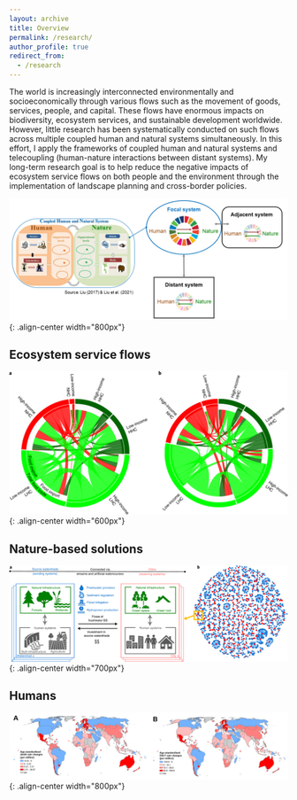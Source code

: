 ```yaml
---
layout: archive
title: Overview
permalink: /research/
author_profile: true
redirect_from:
  - /research
---
```



The world is increasingly interconnected environmentally and socioeconomically through various flows such as the movement of goods, services, people, and capital. These flows have enormous impacts on biodiversity, ecosystem services, and sustainable development worldwide. However, little research has been systematically conducted on such flows across multiple coupled human and natural systems simultaneously. In this effort, I apply the frameworks of coupled human and natural systems and telecoupling (human-nature interactions between distant systems). My long-term research goal is to help reduce the negative impacts of ecosystem service flows on both people and the environment through the implementation of landscape planning and cross-border policies.


![CHANSframework](../images/CHANS_Telecoupling_framework.png){: .align-center width="800px"}


## Ecosystem service flows

![FoodFlow](../images/Chung_Liu_2022_NF_flow_map.png){: .align-center width="600px"}

## Nature-based solutions

![NbSnetwork](../images/Chung_et_al_2021_NS_network.png){: .align-center width="700px"}

## Humans

![TradeHealth](../images/Chung_et_al_2021_bmjgh_health.png){: .align-center width="800px"}
